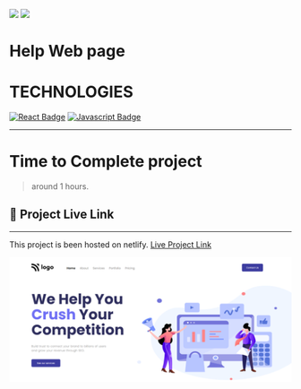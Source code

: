 [![](https://img.shields.io/badge/linkedin-blue?style=for-the-badge)](https://www.linkedin.com/in/ankush-kumar-275129176/)
[![](https://img.shields.io/badge/MYPORTFOLIO-blue?style=for-the-badge)](https://devloperankush.tk/ 'Link')


# **Help Web page**

# TECHNOLOGIES
[![React Badge](https://img.shields.io/badge/-HTML-red?style=for-the-badge&labelColor=black&logo=html&logoColor=61DBFB)](#) [![Javascript Badge](https://img.shields.io/badge/-CSS-blue?style=for-the-badge&labelColor=black&logo=tailwind&logoColor=white)](#)

---

# Time to Complete project
> around 1 hours.

## 🚀  Project Live Link <br>
---
This project is been hosted on netlify. [Live Project Link](https://jazzy-salmiakki-3d5453.netlify.app)

![HELP WEB PAGE](/HelpWeb-page.png)